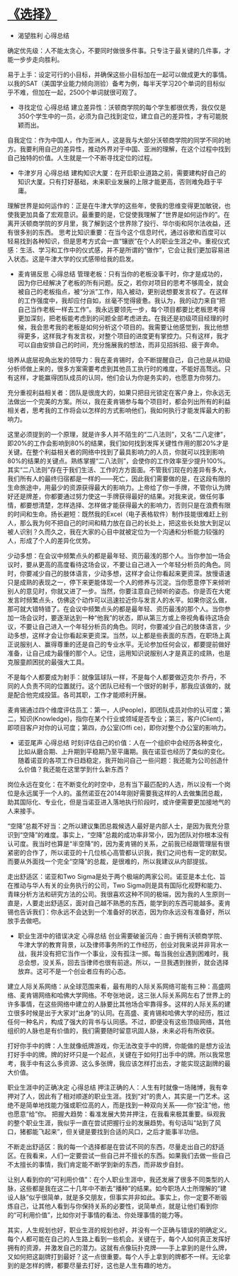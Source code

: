 # [《选择》](https://github.com/wjwever/gitblog/issues/15)

* 渴望胜利 心得总结

确定优先级：人不能太贪心，不要同时做很多件事。只专注于最关键的几件事，才能一步步走向胜利。

易于上手：设定可行的小目标，并确保这些小目标加在一起可以做成更大的事情。以我的SAT（美国学业能力倾向测验）备考为例，每半天学习20个单词的目标似乎不难，但加在一起，2500个单词就很可观了。

* 寻找定位 心得总结
建立差异性：沃顿商学院的每个学生都很优秀，我仅仅是350个学生中的一员，必须为自己找到定位，建立自己的差异性，才有可能脱颖而出。

自我定位：作为中国人，作为亚洲人，这是我与大部分沃顿商学院的同学不同的地方。我要利用自己的差异性，推动外界对于中国、亚洲的理解，在这个过程中找到自己独特的价值。人生就是一个不断寻找定位的过程。

- 牛津岁月 心得总结
建构知识大厦：在开启职业道路之前，需要建构好自己的知识大厦。只有打好基础，未来职业发展的上限才能更高，否则难免趋于平庸。

理解世界是如何运作的：正是在牛津大学的这些年，使我的思维变得更加敏锐，也使我更加具备了宏观意识。最重要的是，它促使我理解了“世界是如何运作的”。在离开沃顿商学院的岁月里，我了解到这个世界除了投行、华尔街和阿尔法收益，还有很多别的东西。
思考比知识重要：在当今这个信息时代，通过谷歌和百度可以轻易找到各种知识，但是思考方式会一直“镶嵌”在个人的职业生涯之中。重视仪式感：生活、学习和工作中的仪式感，并不是所谓的“做作”，它会让我们更加容易进入状态。这是牛津大学的仪式感带给我的启发。

- 麦肯锡反思 心得总结
管理老板：只有当你的老板没事干时，你才是成功的，因为你已经解决了老板的所有问题。反之，若你对项目的思考不够周全，就会被自己的老板指点，被“分派”工作，陷入被动，更别说想要发言权了。在这样的工作强度中，我却应付自如，丝毫不觉得疲惫。我认为，我的动力来自“把自己当作老板一样去工作”。我永远要领先一步，每个项目都要比老板思考得更加深刻，把老板能考虑到的问题全部考虑进去。在我还是初级项目经理的时候，我会思考我的老板是如何分析这个项目的。我需要让他感觉到，我比他想得更多，这样我才有发言权，对整个项目的进度更有掌控力。只有这样，我才可以自由安排自己的时间，充分施展我的想法，而非见招拆招、疲于奔命。

培养从底层视角出发的领导力：我在麦肯锡时，会不断提醒自己，自己也是从初级分析师做上来的，很多方案需要考虑到其他员工执行时的难度，不能好高骛远。只有这样，才能赢得团队成员的认同，他们会认为你是务实的，也愿意为你努力。

充分重视利益相关者：团队是很庞大的，如果只把目光锁定在客户身上，你永远无法做出一个完美的方案。所以，我在麦肯锡参与每个项目时，都会列出所有的利益相关者，思考我的工作将会以怎样的方式影响他们，我如何执行才能发挥最大的影响力。

这里必须提到的一个原理，就是许多人并不陌生的“二八法则”，又名“二八定律”，即20%的工作会影响到80%的结果，我们如何找到发挥关键性作用的那20%才是关键。在整个利益相关者的网络中找到了最具影响力的人员，你就可以找到影响80%的结果的关键点。熟练掌握“二八法则”，会使你的工作效率至少提升100%。其实“二八法则”存在于我们生活、工作的方方面面。不管我们现在的差异有多大，我们所有人的最终归宿都是一样的——死亡，因此我们需要做的是，在这段有限的生命旅途中，用最少的资源获得最大的影响力。上帝给了你一手牌，不管你认为牌好还是牌差，你都要通过努力使这一手牌获得最好的结果。对我来说，做任何事情，都要想清楚，怎样选择、怎样做才能获得最大的影响力，否则只是在浪费有限的时间和生命。扬长避短：既然我的Excel（电子表格软件）制作技能很难赶上别人，那么我为何不把自己的时间和精力放在自己的长处上，把这些长处放大到足以被人识别？久而久之，我在大家的心目中就被定位为一个沟通和分析能力较强的人，形成了个人的差异化优势。

少动多想：在会议中频繁点头的都是最年轻、资历最浅的那个人。当你参加一场会议时，要从更高的高度看待这场会议，不要让自己进入一个年轻分析员的角色。同时，你要减少自己的肢体语言，少动多想，这样才会让你看起来更资深。放慢语速只是成熟的表现之一，停下来更能体现一个人的修养与沉淀。当你愿意停下来倾听别人的意见时，你就又进了一步。当然，你要注意自己倾听的姿态。你是否在大佬发言时频繁点头，仿佛这个动作可以迅速拉近你与发言人的水平。如果你这么做，那可就大错特错了。在会议中频繁点头的都是最年轻、资历最浅的那个人。当你参加一场会议时，要逐渐达到一种“他我”的状态，即从第三方或上帝视角看待这场会议，不要让自己进入一个年轻分析员的角色。同时，你要减少自己的肢体语言，少动多想，这样才会让你看起来更资深。当然，以上都是些表面的东西，在职场上真正说服别人、赢得尊重的还是自己的专业水平。无论参加任何会议，都要提前做好准备，让自己成为最懂的那个人。记住，运用知识说服别人才是真正的成熟，也是克服童颜困扰的最强大工具。

不是每个人都要成为射手：就像篮球队一样，不是每个人都要做迈克尔·乔丹，不同的人负责不同的位置就行。这个团队已经有一个很好的射手，那我应该做的，就是配合他完成投篮。各司其职，工作才能顺利开展。

麦肯锡通过四个维度评估员工：第一，人(People)，即团队成员对你的认可度；第二，知识(Knowledge)，指你在某个行业或领域是否专业；第三，客户(Client)，即项目客户对你的认可度；第四，办公室(Offi ce)，即你对整个办公室的影响力。

* 诺亚尾声 心得总结
时刻评估自己的价值：人在一个组织中会经历各种变化，比如从磨合期、上升期到平稳期乃至平庸期。我在诺亚也经历了类似的变化。随着诺亚的各项工作日趋稳定，我开始问自己一些问题：我还能为公司创造什么价值？我还能在这里学到什么新东西？

岗位永远在变化：在不断变化的时空中，总有当下最匹配的人选，所以没有一个岗位是永远属于一个人的。虽然诺亚在2014年刚好需要我这样的人去做集团总裁，助其国际化、专业化，但是当诺亚进入落地执行阶段时，或许便需要更加接地气的人来接手。

“空降”总裁不好当：之所以建议集团总裁候选人最好是内部人士，是因为我充分意识到“空降”的难度。事实上，“空降”总裁的成功率非常小，因为团队对你根本没有认可度。我当时也算是“半空降”的，因为麦肯锡的关系，之前我已经跟管理层有很紧密的合作了，所以诺亚的十几位核心高管都认识我，我们之间也有一定的默契。而要从外面找一个完全“空降”的总裁，是很难的，所以我建议从内部提拔。

走出舒适区：诺亚和Two Sigma是处于两个极端的两家公司。诺亚是本土化、旨在推动与华人有关的业务执行的公司，Two Sigma则是具有国际化视野和能力、青睐分析方法和研究方法的公司。我很喜欢这种不同的极端，因为我的人生原则一直是，人要走出舒适区，面对自己越不熟悉的东西，能学到的东西可能越多。麦肯锡也告诉我们：你永远不会达到一个准备好的状态，因为你永远没有准备好，所以放手去做吧。

* 职业生涯中的错误决定 心得总结 
创业需要破釜沉舟：由于拥有沃顿商学院、牛津大学的教育背景，以及律师事务所的工作经历，创业对我来说并非背水一战，我并没有把它当作一个事业，没有孤注一掷。每当我创业遇到困难时，我总会想，没关系，回去当律师也很有前途。所以，一旦我遇到挫折，就会选择放弃。这可不是一个创业者应有的心态。

建立人际关系网络：从全球范围来看，最有用的人际关系网络可能有三种：高盛网络、麦肯锡网络和哈佛大学网络。不夸张地说，这三张人际关系网左右了世界上的许多事情，在这些网络中建立的人脉要比其他场合牢靠得多。这样的人际关系的建立很多时候是出于大家对“出身”的认同。在高盛、麦肯锡和哈佛大学的经历，胜过任何一种名片，构成了强大的背书与认同感。不过，即便没有这些顶级网络，其他组织的人脉也是有价值的，我们需要随时留意巩固人脉，未来必将有所收获。

打好你手中的牌：人生就像纸牌游戏，你无法改变手中的牌，你能做的是想方设法打好手中的牌。牌的好坏只是一个起点，关键在于如何打出手中的牌。所以我常思考，我手中有这么多资源、这么多张牌，我应该怎样打出去，才能实现这副牌的最大价值。

职业生涯中的正确决定 心得总结 
押注正确的人：人生有时就像一场赌博，我有幸押对了人，因此有了相对顺遂的职业生涯。找到“对”的贵人，其实是一门艺术。这绝不是简单地找能力强或职位高的人，而是找到一种双向关系——你“投注”他，他也愿意“给”你。 把握大趋势：看准发展大势并押注，在我看来极其重要。纵观我的整个职业生涯，我似乎一直在尝试把握行业的发展趋势。有句话叫“站到了风口，猪都能飞起来”，但关键是要找到合适的风口，之后才能事半功倍。 

不断走出舒适区：我的每一个选择都是在尝试不同的东西，尽量走出自己的舒适区。在我看来，人们一定要尝试一些自己并不擅长的东西。如果我们去做一些自己不太擅长的事情，我们肯定能不断学到新的东西，而非故步自封。 

让别人看到你的“可利用价值”：在个人职业生涯中，我还发展了很多不同类型的人脉，这些都是我在这二十几年中不断去“播种”的结果。如今职场人士所理解的“建设人脉”似乎很简单，就是多交朋友，但事实并非如此。事实上，你一定要不断锻炼自己，让其他人看到与你保持关系的必要性，说简单点，就是让他们看到你的“可利用价值”，比如你对于事情的看法、你处理事情的能力等。

其实，人生规划也好，职业生涯的规划也好，并没有一个正确与错误的明确定义。每个人都可能在自己的人生路上看到一些机会。关键在于，每个人如何真正发挥好拥有的资源，并激发自己的潜力。这就有点像玩扑克牌——手上拿到的是什么牌，又如何把这副牌打到最好？这一点很重要。每个人手上拿到的牌都不一样。无论拿到的是怎样的牌，都要尽量去打好，这也是人生有趣的地方。